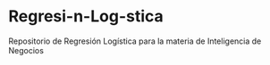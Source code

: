 # Regresi-n-Log-stica
Repositorio de Regresión Logística para la materia de Inteligencia de Negocios
